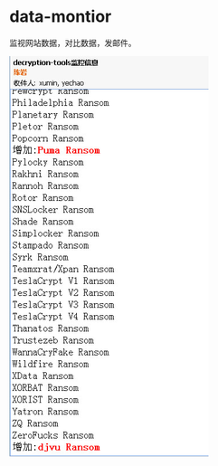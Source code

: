# data-montior

监视网站数据，对比数据，发邮件。

![Alt text](https://github.com/yanchen0/data-montior/blob/master/1.jpg)

